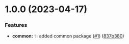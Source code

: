 # 1.0.0 (2023-04-17)


### Features

* **common:** ✨ added common package ([#1](https://github.com/jacobtipp/monorepo-release-demo/issues/1)) ([837b380](https://github.com/jacobtipp/monorepo-release-demo/commit/837b3803192781927ee01dc216bfd931019b6012))

